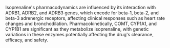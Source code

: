 Isoprenaline's pharmacodynamics are influenced by its interaction with ADRB1, ADRB2, and ADRB3 genes, which encode for beta-1, beta-2, and beta-3 adrenergic receptors, affecting clinical responses such as heart rate changes and bronchodilation. Pharmacokinetically, COMT, CYP1A1, and CYP1B1 are significant as they metabolize isoprenaline, with genetic variations in these enzymes potentially affecting the drug's clearance, efficacy, and safety.